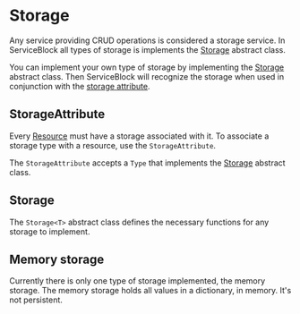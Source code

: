 # Storage

Any service providing CRUD operations is considered a storage service. In ServiceBlock all types of storage is implements the [Storage](storage.md#Storage%3CT%3E) abstract class.

You can implement your own type of storage by implementing the [Storage](storage.md#Storage%3CT%3E) abstract class. Then ServiceBlock will recognize the storage when used in conjunction with the [storage attribute](storage.md#StorageAttribute).

## StorageAttribute

Every [Resource](resources.md) must have a storage associated with it. To associate a storage type with a resource, use the `StorageAttribute`.

The `StorageAttribute` accepts a `Type` that implements the [Storage](storage.md#Storage%3CT%3E) abstract class.

## Storage

The `Storage<T>` abstract class defines the necessary functions for any storage to implement.

## Memory storage

Currently there is only one type of storage implemented, the memory storage. The memory storage holds all values in a dictionary, in memory. It's not persistent.

